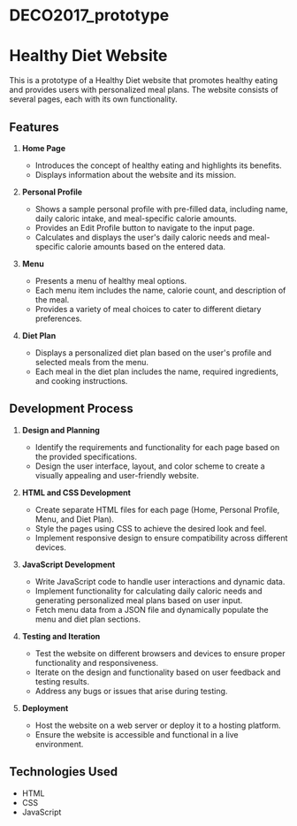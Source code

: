 # DECO2017_prototype
# Healthy Diet Website

This is a prototype of a Healthy Diet website that promotes healthy eating and provides users with personalized meal plans. The website consists of several pages, each with its own functionality.

## Features

1. **Home Page**
    - Introduces the concept of healthy eating and highlights its benefits.
    - Displays information about the website and its mission.

2. **Personal Profile**
    - Shows a sample personal profile with pre-filled data, including name, daily caloric intake, and meal-specific calorie amounts.
    - Provides an Edit Profile button to navigate to the input page.
    - Calculates and displays the user's daily caloric needs and meal-specific calorie amounts based on the entered data.

3. **Menu**
    - Presents a menu of healthy meal options.
    - Each menu item includes the name, calorie count, and description of the meal.
    - Provides a variety of meal choices to cater to different dietary preferences.

4. **Diet Plan**
    - Displays a personalized diet plan based on the user's profile and selected meals from the menu.
    - Each meal in the diet plan includes the name, required ingredients, and cooking instructions.

## Development Process

1. **Design and Planning**
    - Identify the requirements and functionality for each page based on the provided specifications.
    - Design the user interface, layout, and color scheme to create a visually appealing and user-friendly website.

2. **HTML and CSS Development**
    - Create separate HTML files for each page (Home, Personal Profile, Menu, and Diet Plan).
    - Style the pages using CSS to achieve the desired look and feel.
    - Implement responsive design to ensure compatibility across different devices.

3. **JavaScript Development**
    - Write JavaScript code to handle user interactions and dynamic data.
    - Implement functionality for calculating daily caloric needs and generating personalized meal plans based on user input.
    - Fetch menu data from a JSON file and dynamically populate the menu and diet plan sections.

4. **Testing and Iteration**
    - Test the website on different browsers and devices to ensure proper functionality and responsiveness.
    - Iterate on the design and functionality based on user feedback and testing results.
    - Address any bugs or issues that arise during testing.

5. **Deployment**
    - Host the website on a web server or deploy it to a hosting platform.
    - Ensure the website is accessible and functional in a live environment.

## Technologies Used

- HTML
- CSS
- JavaScript

